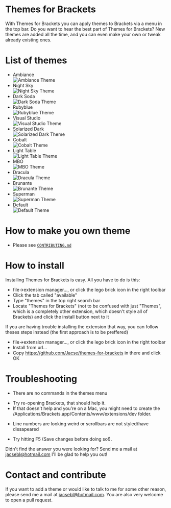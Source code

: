 Themes for Brackets
==================
With Themes for Brackets you can apply themes to Brackets via a menu in the top bar. Do you want to hear the best part of Themes for Brackets? New themes are added all the time, and you can even make your own or tweak already existing ones.

List of themes
==================
* Ambiance <br />![Ambiance Theme](https://raw.github.com/Jacse/themes-for-brackets/master/images/ambiance.png)
* Night Sky <br />![Night Sky Theme](https://raw.github.com/Jacse/themes-for-brackets/master/images/night-sky.png)
* Dark Soda <br />![Dark Soda Theme](https://raw.github.com/Jacse/themes-for-brackets/master/images/dark-soda.png)
* Rubyblue <br />![Rubyblue Theme](https://raw.github.com/Jacse/themes-for-brackets/master/images/rubyblue.png)
* Visual Studio <br />![Visual Studio Theme](https://raw.github.com/Jacse/themes-for-brackets/master/images/visual-studio.png)
* Solarized Dark <br />![Solarized Dark Theme](https://raw.github.com/Jacse/themes-for-brackets/master/images/solarized-dark.png)
* Cobalt <br />![Cobalt Theme](https://raw.github.com/Jacse/themes-for-brackets/master/images/cobalt.png)
* Light Table <br />![Light Table Theme](https://raw.github.com/Jacse/themes-for-brackets/master/images/light-table.png)
* MBO <br />![MBO Theme](https://raw.github.com/Jacse/themes-for-brackets/master/images/mbo.png)
* Dracula <br />![Dracula Theme](https://raw.github.com/Jacse/themes-for-brackets/master/images/dracula.png)
* Brunante <br />![Brunante Theme](https://raw.github.com/Jacse/themes-for-brackets/master/images/brunante.png)
* Superman <br />![Superman Theme](https://raw.github.com/Jacse/themes-for-brackets/master/images/superman.png)
* Default <br />![Default Theme](https://raw.github.com/Jacse/themes-for-brackets/master/images/default.png)

How to make you own theme
==================
* Please see [`CONTRIBUTING.md`](CONTRIBUTING.md)

How to install
==================
Installing Themes for Brackets is easy. All you have to do is this:
* file->extension manager..., or click the lego brick icon in the right toolbar
* Click the tab called "available"
* Type "themes" in the top right search bar
* Locate "Themes for Brackets" (not to be confused with just "Themes", which is a completely other extension, which doesn't style all of Brackets) and click the install button next to it

If you are having trouble installing the extension that way, you can follow theses steps instead (the first approach is to be preffered)
* file->extension manager..., or click the lego brick icon in the right toolbar
* Install from url...
* Copy https://github.com/Jacse/themes-for-brackets in there and click OK

Troubleshooting
==================
* There are no commands in the themes menu
 - Try re-opening Brackets, that should help it.
 - If that doesn't help and you're on a Mac, you might need to create the /Applications/Brackets.app/Contents/www/extensions/dev folder.
* Line numbers are looking weird or scrollbars are not styled/have dissapeared
 - Try hitting F5 (Save changes before doing so!).

Didn't find the answer you were looking for? Send me a mail at jacsebl@hotmail.com I'll be glad to help you out!


Contact and contribute
==================
If you want to add a theme or would like to talk to me for some other reason, please send me a mail at jacsebl@hotmail.com. You are also very welcome to open a pull request.
